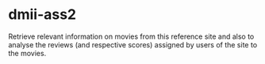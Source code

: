 # dmii-ass2
Retrieve relevant information on movies from this reference site and also to analyse the reviews (and respective scores) assigned by users of the site to the movies.
